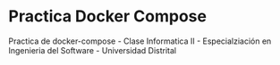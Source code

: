 # Practica Docker Compose
Practica de docker-compose - Clase Informatica II - Especialziación en Ingenieria del Software - Universidad Distrital
